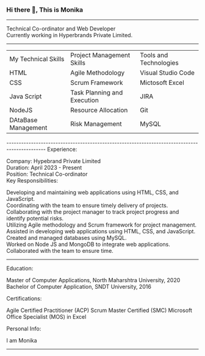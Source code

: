 ### Hi there 👋,  This is Monika  </br>

----------------------------------------------------------------------------------
  Technical Co-ordinator and Web Developer  </br>
  Currently working in Hyperbrands Private Limited.</br>

----------------------------------------------------------------------------------
<table>
  <tr>
<td>My Technical Skills</td>
<td>Project Management Skills</td>
<td>Tools and Technologies</td>
  </tr>
 <tr>
<td>HTML</td>
<td>Agile Methodology</td>
<td>Visual Studio Code</td>
  </tr>
  
 <tr>
<td>CSS</td>
<td>Scrum Framework</td>
<td>Mictosoft Excel</td>
  </tr>
  
 <tr>
<td>Java Script</td>
<td>Task Planning and Execution</td>
<td>JIRA</td>
  </tr>
  
 <tr>
<td>NodeJS</td>
<td>Resource Allocation</td>
<td>Git</td>
  </tr>
  
 <tr>
<td>DAtaBase Management</td>
<td>Risk Management</td>
<td>MySQL</td>
  </tr>
</tr> </table>
----------------------------------------------------------------------------------------------
Experience:</Br>

Company: Hypebrand Private Limited</Br>
Duration: April 2023 - Present</Br>
Position: Technical Co-ordinator</Br>
Key Responsibilities:</Br>

Developing and maintaining web applications using HTML, CSS, and JavaScript.</Br>
Coordinating with the team to ensure timely delivery of projects.</Br>
Collaborating with the project manager to track project progress and identify potential risks.</Br>
Utilizing Agile methodology and Scrum framework for project management.</Br>
Assisted in developing web applications using HTML, CSS, and JavaScript.</br>
Created and managed databases using MySQL.</br>
Worked on Node JS and MongoDB to integrate web applications.</br>
Collaborated with the team to ensure time.</br>

-----------------------------------------------------------------------------------------------


Education:

Master of Computer Applications, North Maharshtra University, 2020</br>
Bachelor of Computer Application, SNDT University, 2016</br>

Certifications:

Agile Certified Practitioner (ACP)
Scrum Master Certified (SMC)
Microsoft Office Specialist (MOS) in Excel

Personal Info:

I am Monika


----------------------------------------------------------------------------------


<!--
**monikaValvi/MonikaValvi** is a ✨ _special_ ✨ repository because its `README.md` (this file) appears on your GitHub profile.

Here are some ideas to get you started:

- 🔭 I’m currently working on ...Hypebrands
- 🌱 I’m currently learning ...  git
- 👯 I’m looking to collaborate on ...
- 🤔 I’m looking for help with ...
- 💬 Ask me about ...
- 📫 How to reach me: ...
- 😄 Pronouns: ...
- ⚡ Fun fact: ...
-->
